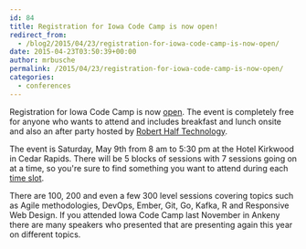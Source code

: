```yaml
---
id: 84
title: Registration for Iowa Code Camp is now open!
redirect_from:
  - /blog2/2015/04/23/registration-for-iowa-code-camp-is-now-open/
date: 2015-04-23T03:50:39+00:00
author: mrbusche
permalink: /2015/04/23/registration-for-iowa-code-camp-is-now-open/
categories:
  - conferences
---
```


Registration for Iowa Code Camp is now [open](https://www.iowacodecamp.com/attendee/register). The event is completely free for anyone who wants to attend and includes breakfast and lunch onsite and also an after party hosted by [Robert Half Technology](https://www.roberthalf.com/technology/).

The event is Saturday, May 9th from 8 am to 5:30 pm at the Hotel Kirkwood in Cedar Rapids. There will be 5 blocks of sessions with 7 sessions going on at a time, so you're sure to find something you want to attend during each [time slot](https://www.iowacodecamp.com/session/schedule).

There are 100, 200 and even a few 300 level sessions covering topics such as Agile methodologies, DevOps, Ember, Git, Go, Kafka, R and Responsive Web Design. If you attended Iowa Code Camp last November in Ankeny there are many speakers who presented that are presenting again this year on different topics.
